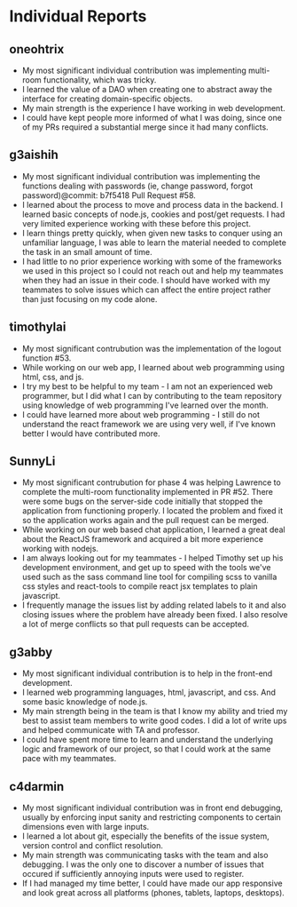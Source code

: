 # Individual Reports

## oneohtrix

 * My most significant individual contribution was implementing multi-room functionality, which was tricky.
 * I learned the value of a DAO when creating one to abstract away the interface for creating domain-specific objects.
 * My main strength is the experience I have working in web development.
 * I could have kept people more informed of what I was doing, since one of my PRs required a substantial merge since it had many conflicts.

## g3aishih

 * My most significant individual contribution was implementing the functions dealing with passwords (ie, change password, forgot password)@commit: b7f5418 Pull Request #58.
 * I learned about the process to move and process data in the backend. I learned basic concepts of node.js, cookies and post/get requests. I had very limited experience working with these before this project.
 * I learn things pretty quickly, when given new tasks to conquer using an unfamiliar language, I was able to learn the material needed to complete the task in an small amount of time.
 * I had little to no prior experience working with some of the frameworks we used in this project so I could not reach out and help my teammates when they had an issue in their code. I should have worked with my teammates to solve issues which can affect the entire project rather than just focusing on my code alone.

## timothylai

* My most significant contrubution was the implementation of the logout function #53.
* While working on our web app, I learned about web programming using html, css, and js.
* I try my best to be helpful to my team - I am not an experienced web programmer, but I did what I can by contributing to the team repository using knowledge of web programming I've learned over the month.
* I could have learned more about web programming - I still do not understand the react framework we are using very well, if I've known better I would have contributed more.

## SunnyLi

 * My most significant contrubution for phase 4 was helping Lawrence to complete the multi-room functionality
   implemented in PR #52. There were some bugs on the server-side code initially that stopped the application
   from functioning properly. I located the problem and fixed it so the application works again and the
   pull request can be merged.
 * While working on our web based chat application, I learned a great deal about the ReactJS framework
   and acquired a bit more experience working with nodejs.
 * I am always looking out for my teammates - I helped Timothy set up his development environment,
   and get up to speed with the tools we've used such as the sass command line tool for compiling
   scss to vanilla css styles and react-tools to compile react jsx templates to plain javascript.
 * I frequently manage the issues list by adding related labels to it and also closing issues where
   the problem have already been fixed. I also resolve a lot of merge conflicts so that pull requests
   can be accepted.

## g3abby

 * My most significant individual contribution is to help in the front-end development.
 * I learned web programming languages, html, javascript, and css. And some basic knowledge of node.js.
 * My main strength being in the team is that I know my ability and tried my best to assist team members to write good codes. I did a lot of write ups and helped communicate with TA and professor.
 * I could have spent more time to learn and understand the underlying logic and framework of our project, so that I could work at the same pace with my teammates.

## c4darmin

 * My most significant individual contribution was in front end debugging, usually by enforcing input sanity and restricting components to certain dimensions even with large inputs.
 * I learned a lot about git, especially the benefits of the issue system, version control and conflict resolution.
 * My main strength was communicating tasks with the team and also debugging. I was the only one to discover a number of issues that occured if sufficiently annoying inputs were used to register.
 * If I had managed my time better, I could have made our app responsive and look great across all platforms (phones, tablets, laptops, desktops).
